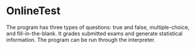 # OnlineTest
The program has three types of questions: true and false, multiple-choice, and fill-in-the-blank. It grades submitted exams and generate statistical information.
The program can be run through the interpreter. 
